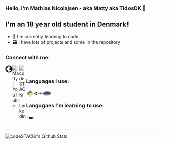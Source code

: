 ### Hello, I'm Mathias Nicolajsen - aka Matty aka TidosDK 👋

## I'm an 18 year old student in Denmark!
- 📖 I'm currently learning to code
- 🗃 I have lots of projects and some in the repository

### Connect with me:

[<img align="left" alt="msnn.dk" width="22px" src="https://raw.githubusercontent.com/iconic/open-iconic/master/svg/globe.svg" />][website]
[<img align="left" alt="Matty | YouTube" width="22px" src="https://cdn.jsdelivr.net/npm/simple-icons@v3/icons/youtube.svg" />][youtube]
[<img align="left" alt="codeSTACKr | LinkedIn" width="22px" src="https://cdn.jsdelivr.net/npm/simple-icons@v3/icons/linkedin.svg" />][linkedin]

<br />

### Languages I use:

<img align="left" alt="Python" width="26px" src="https://raw.githubusercontent.com/github/explore/80688e429a7d4ef2fca1e82350fe8e3517d3494d/topics/python/python.png"/>
<img align="left" alt="Unity" width="26px" src="https://raw.githubusercontent.com/github/explore/80688e429a7d4ef2fca1e82350fe8e3517d3494d/topics/unity/unity.png"/>
<img align="left" alt="PHP" width="26px" src="https://raw.githubusercontent.com/github/explore/80688e429a7d4ef2fca1e82350fe8e3517d3494d/topics/php/php.png"/>

<br />

### Langugaes I'm learning to use:

<img align="left" alt="Go" width="26px" src="https://raw.githubusercontent.com/github/explore/80688e429a7d4ef2fca1e82350fe8e3517d3494d/topics/go/go.png"/>


<br />
<br />

---

<img align="left" alt="codeSTACKr's Github Stats" src="https://github-readme-stats.codestackr.vercel.app/api?username=TidosDK&show_icons=true&hide_border=true"/>

[website]: https://msnn.dk
[youtube]: https://www.youtube.com/channel/UCiokOCpdc0pHuEjEDFdoqng
[linkedin]: https://www.linkedin.com/in/mathias-nicolajsen-3bb48513b
